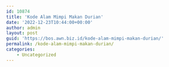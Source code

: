 ```yaml
---
id: 10874
title: 'Kode Alam Mimpi Makan Durian'
date: '2022-12-23T10:44:00+00:00'
author: admin
layout: post
guid: 'https://bos.awn.biz.id/kode-alam-mimpi-makan-durian/'
permalink: /kode-alam-mimpi-makan-durian/
categories:
    - Uncategorized
---
```


